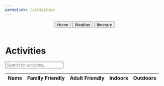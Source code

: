 ```yaml
---
permalink: /activities
---
```

<html lang="en">
<head>
<meta charset="UTF-8">
<meta name="viewport" content="width=device-width, initial-scale=1.0">
<title>Activities</title>
</head>
<body class='sandiego-background'>
    <header class="header">
        <button onclick="goHome()" >Home</button>
        <button onclick="goWeather()">Weather</button>
        <button onclick="goItinerary()">Itinerary</button>
    </header>

<div id='activity-title-container'>
    <h1 class='title'>Activities</h1>
</div>

<input type="text" id="searchInput" onkeyup="searchTable()" placeholder="Search for activities...">
    <table id="activity-table">
        <thead>
            <tr>
                <th>Name</th>
                <th>Family Friendly</th>
                <th>Adult Friendly</th>
                <th>Indoors</th>
                <th>Outdoors</th>
            </tr>
        </thead>
        <tbody>
            <!-- Table body will be populated dynamically -->
        </tbody>
    </table>

<script>
function searchTable() {
    var input, filter, table, tr, td, i, txtValue;
    input = document.getElementById("searchInput");
    filter = input.value.toUpperCase();
    table = document.getElementById("activity-table");
    tr = table.getElementsByTagName("tr");

    for (i = 0; i < tr.length; i++) {
        td = tr[i].getElementsByTagName("td")[0]; // Change index to match the column you want to search
        if (td) {
            txtValue = td.textContent || td.innerText;
            if (txtValue.toUpperCase().indexOf(filter) > -1) {
                tr[i].style.display = "";
            } else {
                tr[i].style.display = "none";
            }
        }       
    }
}

function displayActivityTable() {
    let options = {
        method: 'GET',
        headers: {
            'Content-Type': 'application/json;charset=utf-8'
        },
    };
    fetch("http://127.0.0.1:8010/api/activity/", options)
    // Local: http://127.0.0.1:8010/api/activity/
    // Deployed: https://SanDiegoTravel.stu.nighthawkcodingsociety.com/api/activity/
    .then(response => {
        if (response.ok) {
            return response.json();
        } else {
            throw new Error('Network response was not ok.');
        }
    })
    .then(data => {
            const tableBody = document.querySelector("#activity-table tbody");
            tableBody.innerHTML = ""; // Clear the existing table data
            data.forEach(activity => {
                const row = tableBody.insertRow();
                const nameCell = row.insertCell(0);
                const familyFriendlyCell = row.insertCell(1);
                const adultFriendlyCell = row.insertCell(2);
                const indoorsCell = row.insertCell(3);
                const outdoorsCell = row.insertCell(4);
                
                nameCell.textContent = activity.name;
                familyFriendlyCell.innerHTML = activity.family === "True" ? '<img src="https://files.catbox.moe/u818q8.png">' : '<img src="https://files.catbox.moe/jcffjn.png">';
                adultFriendlyCell.innerHTML = activity.adult === "True" ? '<img src="https://files.catbox.moe/u818q8.png">' : '<img src="https://files.catbox.moe/jcffjn.png">';
                indoorsCell.innerHTML = activity.indoors === "True" ? '<img src="https://files.catbox.moe/u818q8.png">' : '<img src="https://files.catbox.moe/jcffjn.png">';
                outdoorsCell.innerHTML = activity.outdoors === "True" ? '<img src="https://files.catbox.moe/u818q8.png">' : '<img src="https://files.catbox.moe/jcffjn.png">';
            });
        })
        .catch(error => {
            console.error('Error:', error);
            alert(error);
        });
}
window.onload = displayActivityTable;

function goHome() {
    window.location.href = "http://127.0.0.1:4200/travel_project/home";
}
function goWeather() {
    window.location.href = "http://127.0.0.1:4200/travel_project/weather";
}
function goItinerary() {
    window.location.href = "http://127.0.0.1:4200/travel_project/itinerary";
}
</script>